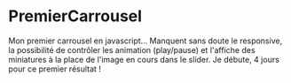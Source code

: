 # PremierCarrousel
Mon premier carrousel en javascript... Manquent  sans doute le responsive, la possibilité de contrôler les animation (play/pause) et l'affiche des miniatures à la place de l'image en cours dans le slider.
Je débute,  4 jours pour ce premier résultat !
